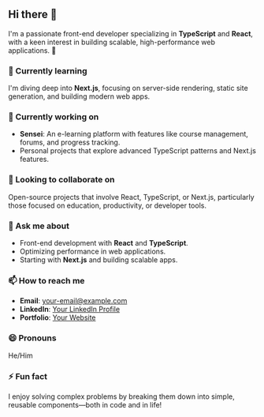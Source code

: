 ## Hi there 👋

I'm a passionate front-end developer specializing in **TypeScript** and **React**, with a keen interest in building scalable, high-performance web applications. 🚀  

### 🌱 Currently learning  
I'm diving deep into **Next.js**, focusing on server-side rendering, static site generation, and building modern web apps.  

### 🔭 Currently working on  
- **Sensei**: An e-learning platform with features like course management, forums, and progress tracking.  
- Personal projects that explore advanced TypeScript patterns and Next.js features.  

### 👯 Looking to collaborate on  
Open-source projects that involve React, TypeScript, or Next.js, particularly those focused on education, productivity, or developer tools.  

### 💬 Ask me about  
- Front-end development with **React** and **TypeScript**.  
- Optimizing performance in web applications.  
- Starting with **Next.js** and building scalable apps.  

### 📫 How to reach me  
- **Email**: [your-email@example.com](mailto:sekoudayifourouk@gmail.com)  
- **LinkedIn**: [Your LinkedIn Profile](www.linkedin.com/in/sekou-dayifourou-keita)  
- **Portfolio**: [Your Website](https://dayif-portfolio.vercel.app/)  

### 😄 Pronouns  
He/Him  

### ⚡ Fun fact  
I enjoy solving complex problems by breaking them down into simple, reusable components—both in code and in life!  
